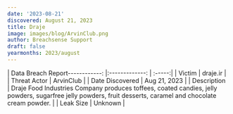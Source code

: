 ```yaml
---
date: '2023-08-21'
discovered: August 21, 2023
title: Draje
image: images/blog/ArvinClub.png
author: Breachsense Support
draft: false
yearmonths: 2023/august
---
```


| Data Breach Report------------:     |:-------------:    | :-----:|
| Victim      | draje.ir      | 
| Threat Actor      |  ArvinClub     | 
| Date Discovered      | Aug 21, 2023      | 
| Description      | Draje Food Industries Company produces toffees, coated candies, jelly powders, sugarfree jelly powders, fruit desserts, caramel and chocolate cream powder.      | 
| Leak Size      | Unknown      | 

